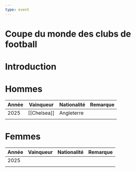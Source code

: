 ```yaml
---
type: event
---
```


# Coupe du monde des clubs de football

# Introduction

# Hommes

| Année | Vainqueur   | Nationalité | Remarque |
| ----- | ----------- | ----------- | -------- |
| 2025  | [[Chelsea]] | Angleterre  |          |
|       |             |             |          |
# Femmes

| Année | Vainqueur | Nationalité | Remarque |
| ----- | --------- | ----------- | -------- |
| 2025  |           |             |          |
|       |           |             |          |
